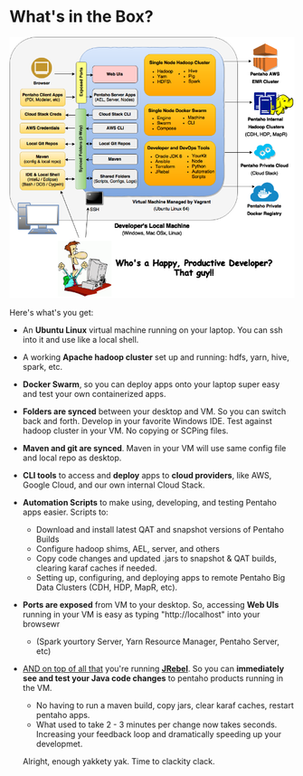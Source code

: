 # What's in the Box?

![Arch Diagram](../pentaho-hadoop-dev-high-level-diagram.png)


Here's what's you get:

* An **Ubuntu Linux** virtual machine running on your laptop.  You can ssh into it and use like a local shell.  
* A working **Apache hadoop cluster** set up and running:  hdfs, yarn, hive, spark, etc.
* **Docker Swarm**, so you can deploy apps onto your laptop super easy and test your own containerized apps. 
* **Folders are synced** between your desktop and VM.  So you can switch back and forth.  Develop in your favorite Windows IDE.  Test against hadoop cluster in your VM.  No copying or SCPing files.
* **Maven and git are synced**.  Maven in your VM will use same config file and local repo as desktop. 
* **CLI tools** to access and **deploy** apps to **cloud providers**, like AWS, Google Cloud, and our own internal Cloud Stack.
* **Automation Scripts** to make using, developing, and testing Pentaho apps easier.  Scripts to:
  - Download and install latest QAT and snapshot versions of Pentaho Builds
  - Configure hadoop shims, AEL, server, and others
  - Copy code changes and updated .jars to snapshot & QAT builds, clearing karaf caches if needed.
  - Setting up, configuring, and deploying apps to remote Pentaho Big Data Clusters (CDH, HDP, MapR, etc).
* **Ports are exposed** from VM to your desktop.  So, accessing **Web UIs** running in your VM is easy as typing "http://localhost<port-number>" into your browsewr
  - (Spark yourtory Server, Yarn Resource Manager, Pentaho Server, etc)
* [AND on top of all that](https://www.youtube.com/watch?v=TJoBMayjlUo) you're running **[JRebel](https://zeroturnaround.com/software/jrebel/)**.  So you can **immediately see and test your Java code changes** to pentaho products running in the VM.  
  - No having to run a maven build, copy jars, clear karaf caches, restart pentaho apps.  
  - What used to take 2 - 3 minutes per change now takes seconds.  Increasing your feedback loop and dramatically speeding up your developmet.

  Alright, enough yakkety yak.  Time to clackity clack.  